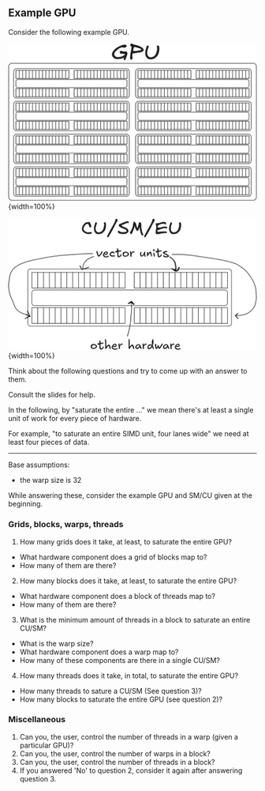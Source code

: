 ## Example GPU

Consider the following example GPU.


![](../../../docs/img/gpu_as_cus_sms_eus.png){width=100%}

![](../../../docs/img/cu_sm_eu.png){width=100%}


Think about the following questions and try to come up with an answer
to them.

Consult the slides for help.

In the following, by "saturate the entire ..." we mean there's at least
a single unit of work for every piece of hardware.

For example, "to saturate an entire SIMD unit, four lanes wide" we need at least
four pieces of data.

----------------------------------------------------------------------

Base assumptions:
- the warp size is 32

While answering these, consider the example GPU and SM/CU given at the beginning.


### Grids, blocks, warps, threads

1. How many grids does it take, at least, to saturate the entire GPU?
- What hardware component does a grid of blocks map to?
- How many of them are there?

2. How many blocks does it take, at least, to saturate the entire GPU?
- What hardware component does a block of threads map to?
- How many of them are there?

3. What is the minimum amount of threads in a block to saturate an entire CU/SM?
- What is the warp size?
- What hardware component does a warp map to?
- How many of these components are there in a single CU/SM?

4. How many threads does it take, in total, to saturate the entire GPU?
- How many threads to sature a CU/SM (See question 3)?
- How many blocks to saturate the entire GPU (see question 2)?

### Miscellaneous

1. Can you, the user, control the number of threads in a warp (given a particular GPU)?
2. Can you, the user, control the number of warps in a block?
3. Can you, the user, control the number of threads in a block?
4. If you answered 'No' to question 2, consider it again after answering question 3.
